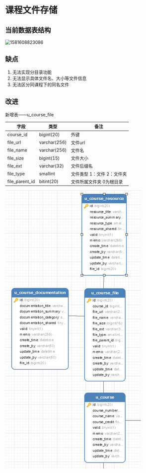 # 课程文件存储

## 当前数据表结构

![1581608823086](images/1581608823086.png)

## 缺点

1. 无法实现分目录功能
2. 无法显示具体文件名、大小等文件信息
3. 无法区分同课程下的同名文件

## 改进

新增表——u_course_file

| 字段           | 类型         | 备注                       |
| -------------- | ------------ | -------------------------- |
| course_id      | bigint(20)   | 外键                       |
| file_url       | varchar(256) | 文件url                    |
| file_name      | varchar(256) | 文件名                     |
| file_size      | bigint(15)   | 文件大小                   |
| file_ext       | varchar(32)  | 文件后缀名                 |
| file_type      | smallint     | 文件类型 1：文件 2：文件夹 |
| file_parent_id | bitint(20)   | 文件所属文件夹 0为根目录   |

![1582607122564](images/1582607122564.png)